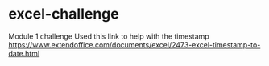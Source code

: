 # excel-challenge
Module 1 challenge
Used this link to help with the timestamp https://www.extendoffice.com/documents/excel/2473-excel-timestamp-to-date.html
